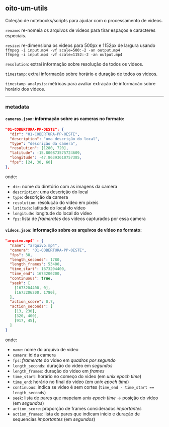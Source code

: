 ## oito-um-utils

Coleção de notebooks/scripts para ajudar com o processamento de videos.

`rename`: re-nomeia os arquivos de videos para tirar espaços e caracteres especiais.

`resize`: re-dimensiona os videos para 500px e 1152px de largura usando  
`ffmpeg -i input.mp4 -vf scale=500:-2 -an output.mp4`  
`ffmpeg -i input.mp4 -vf scale=1152:-2 -an output.mp4`

`resolution`: extrai informação sobre resolução de todos os videos.

`timestamp`: extrai informacão sobre horário e duração de todos os videos.

`timestamp_analysis`: métricas para avaliar extração de informacão sobre horário dos videos.

---

### metadata

#### `cameras.json`: informação sobre as cameras no formato:

```json
"01-COBERTURA-PP-OESTE": {
  "dir": "01-COBERTURA-PP-OESTE",
  "description": "uma descrição do local",
  "type": "descrição da camera",
  "resolution": [1280, 720],
  "latitude": -15.800873575724609,
  "longitude": -47.86393610757385,
  "fps": [24, 30, 60]
},
```
onde:
- `dir`: nome do diretório com as imagens da camera
- `description`: uma descrição do local
- `type`: descrição da camera
- `resolution`: resolução do video em pixeis
- `latitude`: latitude do local do video
- `longitude`: longitude do local do video
- `fps`: lista de _framerates_ dos videos capturados por essa camera


#### `videos.json`: informação sobre os arquivos de vídeo no formato:

```json
"arquivo.mp4" : {
  "name": "arquivo.mp4",
  "camera": "01-COBERTURA-PP-OESTE",
  "fps": 30,
  "length_seconds": 1780,
  "length_frames": 53400,
  "time_start": 1673204400,
  "time_end": 1673206200,
  "continuous": true,
  "seek": [
    [1673204400, 0],
    [1673206200, 1780],
  ],
  "action_score": 0.7,
  "action_seconds": [
    [13, 230],
    [320, 400],
    [917, 45],
  ]
}
```
onde:
- `name`: nome do arquivo de video
- `camera`: id da camera
- `fps`: _framerate_ do video em *quadros por segundo*
- `length_seconds`: duração do video em *segundos*
- `length_frames`: duração do video em *frames*
- `time_start`: horário no começo do video (em *unix epoch time*)
- `time_end`: horário no final do video (em *unix epoch time*)
- `continuous`: indica se video é sem cortes (`time_end - time_start == length_seconds`)
- `seek`: lista de pares que mapeiam *unix epoch time* -> posição do vídeo (em *segundos*)
- `action_score`: proporção de frames considerados *importantes*
- `action_frames`: lista de pares que indicam início e duração de sequencias *importantes* (em *segundos*)
